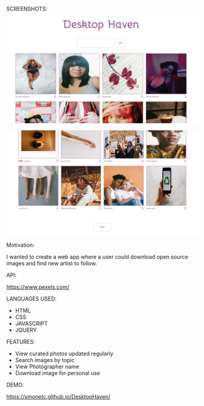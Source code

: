 SCREENSHOTS:


![](images/DesktopScreenShot1.jpeg)

![](images/DesktopScreenShot2.jpeg)

Motivation:

I wanted to create a web app where a user could download open source images and find new artist to follow.  

API: 

https://www.pexels.com/

LANGUAGES USED:

- HTML
- CSS
- JAVASCRIPT
- JQUERY

FEATURES:
- View curated photos updated regularly
- Search images by topic
- View Photographer name
- Download image for personal use

DEMO:

https://smonetc.github.io/DesktopHaven/

